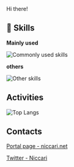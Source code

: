 Hi there!

## 🌱 Skills
**Mainly used**

![Commonly used skills](https://skillicons.dev/icons?i=gcp,firebase,ts,mui,vite,redux,py,fastapi,pytorch,swift,docker,vim,githubactions,idea)

**others**

![Other skills](https://skillicons.dev/icons?i=tensorflow,kotlin,webpack,arduino,cpp,cs,aws,azure,flutter,next,vercel,flask,linux,styledcomponents,vscode,rust)

## Activities
![Top Langs](https://github-readme-stats-six-beta-84.vercel.app/api/top-langs/?username=niccari&theme=tokyonight)

## Contacts
[Portal page - niccari.net](https://niccari.net)

[Twitter - Niccari](https://twitter.com/niccari1)
